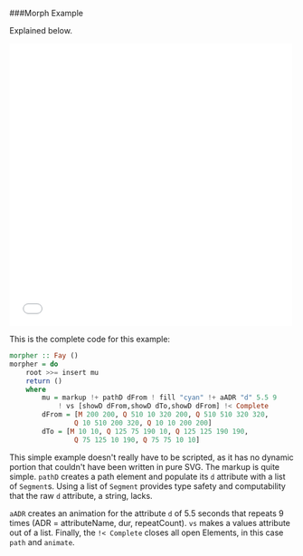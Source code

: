 ###Morph Example

Explained below.

<embed height="500" width="500" id="EXAMPLE" name="EXAMPLE" src="examples/Morpher.svg"/>

This is the complete code for this example:

```haskell
morpher :: Fay ()
morpher = do
    root >>= insert mu
    return ()
    where
        mu = markup !+ pathD dFrom ! fill "cyan" !+ aADR "d" 5.5 9
            ! vs [showD dFrom,showD dTo,showD dFrom] !< Complete
        dFrom = [M 200 200, Q 510 10 320 200, Q 510 510 320 320,
                Q 10 510 200 320, Q 10 10 200 200]
        dTo = [M 10 10, Q 125 75 190 10, Q 125 125 190 190,
                Q 75 125 10 190, Q 75 75 10 10]
```
This simple example doesn't really have to be scripted, as it has no dynamic
portion that couldn't have been written in pure SVG. The markup is quite simple.
`pathD` creates a path element and populate its `d` attribute with a list of `Segment`s.
Using a list of `Segment` provides type safety and computability that the raw `d`
attribute, a string, lacks.

`aADR` creates an animation for the attribute `d` of 5.5 seconds that repeats 9 times
(ADR = attributeName, dur, repeatCount). `vs` makes a values attribute out of a list.
Finally, the `!< Complete` closes all open Elements, in this case `path` and `animate`.
